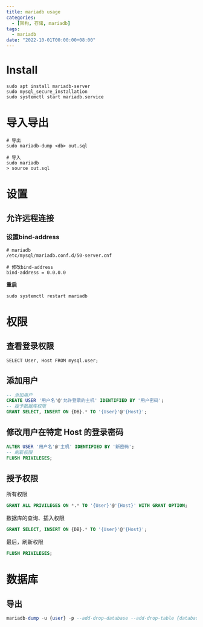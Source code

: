 ```yaml
---
title: mariadb usage
categories: 
  - [架构, 存储, mariadb]
tags:
  - mariadb
date: "2022-10-01T00:00:00+08:00"
---
```


# Install

```shell
sudo apt install mariadb-server
sudo mysql_secure_installation
sudo systemctl start mariadb.service
```

# 导入导出

```shell
# 导出
sudo mariadb-dump <db> out.sql

# 导入
sudo mariadb
> source out.sql
```

# 设置

## 允许远程连接

### 设置bind-address

```shell
# mariadb
/etc/mysql/mariadb.conf.d/50-server.cnf

# 修改bind-address
bind-address = 0.0.0.0
```

**重启**

```shell
sudo systemctl restart mariadb
```

# 权限

## 查看登录权限

```shell
SELECT User, Host FROM mysql.user;
```

## 添加用户

```sql
-- 添加用户
CREATE USER '用户名'@'允许登录的主机' IDENTIFIED BY '用户密码';
-- 授予数据库权限
GRANT SELECT, INSERT ON {DB}.* TO '{User}'@'{Host}';
```

## 修改用户在特定 Host 的登录密码

```sql
ALTER USER '用户名'@'主机' IDENTIFIED BY '新密码';
-- 刷新权限
FLUSH PRIVILEGES; 
```

## 授予权限

所有权限

```sql
GRANT ALL PRIVILEGES ON *.* TO '{User}'@'{Host}' WITH GRANT OPTION;
```

数据库的查询、插入权限

```sql
GRANT SELECT, INSERT ON {DB}.* TO '{User}'@'{Host}';
```

最后，刷新权限

```sql
FLUSH PRIVILEGES;
```

# 数据库

## 导出

```sql
mariadb-dump -u {user} -p --add-drop-database --add-drop-table {database} > {database}.sql
```

